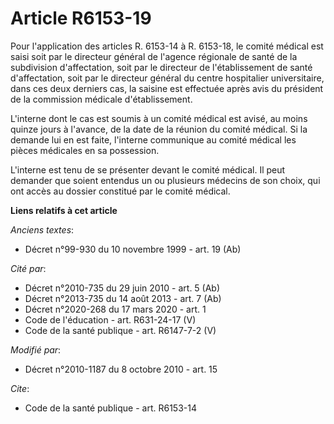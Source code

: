 # Article R6153-19

Pour l'application des articles R. 6153-14 à R. 6153-18, le comité médical est saisi soit par le directeur général de
l'agence régionale de santé de la subdivision d'affectation, soit par le directeur de l'établissement de santé d'affectation,
soit par le directeur général du centre hospitalier universitaire, dans ces deux derniers cas, la saisine est effectuée après
avis du président de la commission médicale d'établissement.

L'interne dont le cas est soumis à un comité médical est avisé, au moins quinze jours à l'avance, de la date de la réunion du
comité médical. Si la demande lui en est faite, l'interne communique au comité médical les pièces médicales en sa possession.

L'interne est tenu de se présenter devant le comité médical. Il peut demander que soient entendus un ou plusieurs médecins de
son choix, qui ont accès au dossier constitué par le comité médical.

**Liens relatifs à cet article**

_Anciens textes_:

  - Décret n°99-930 du 10 novembre 1999 - art. 19 (Ab)

_Cité par_:

  - Décret n°2010-735 du 29 juin 2010 - art. 5 (Ab)
  - Décret n°2013-735 du 14 août 2013 - art. 7 (Ab)
  - Décret n°2020-268 du 17 mars 2020 - art. 1
  - Code de l'éducation - art. R631-24-17 (V)
  - Code de la santé publique - art. R6147-7-2 (V)

_Modifié par_:

  - Décret n°2010-1187 du 8 octobre 2010 - art. 15

_Cite_:

  - Code de la santé publique - art. R6153-14
